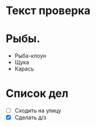 # Текст проверка

# Рыбы.
* Рыба-клоун
* Щука
* Карась

# Список дел
* [ ] Сходить на улицу
* [X] Сделать д/з